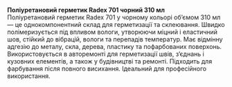 **Поліуретановий герметик Radex 701 чорний 310 мл**  
Поліуретановий герметик Radex 701 у чорному кольорі об’ємом 310 мл — це однокомпонентний склад для герметизації та склеювання. Швидко полімеризується під впливом вологи, утворюючи міцний і еластичний шов, стійкий до вібрацій, вологи та перепадів температур. Має відмінну адгезію до металу, скла, дерева, пластику та пофарбованих поверхонь. Використовується в авторемонті для герметизації швів, з’єднань і кузовних елементів, а також у будівництві та ремонті. Підходить для фарбування після повного висихання. Ідеальний для професійного використання.
